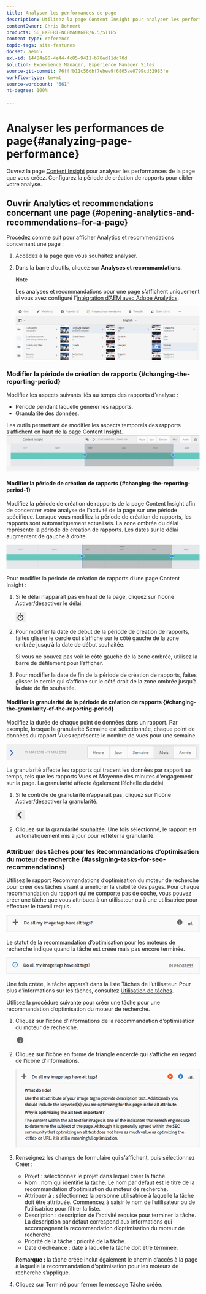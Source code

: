 ```yaml
---
title: Analyser les performances de page
description: Utilisez la page Content Insight pour analyser les performances de la page que vous créez.
contentOwner: Chris Bohnert
products: SG_EXPERIENCEMANAGER/6.5/SITES
content-type: reference
topic-tags: site-features
docset: aem65
exl-id: 14484a90-4e44-4c85-9411-b78ed11dc70d
solution: Experience Manager, Experience Manager Sites
source-git-commit: 76fffb11c56dbf7ebee9f6805ae0799cd32985fe
workflow-type: tm+mt
source-wordcount: '661'
ht-degree: 100%

---
```


# Analyser les performances de page{#analyzing-page-performance}

Ouvrez la page [Content Insight](/help/sites-authoring/content-insights.md) pour analyser les performances de la page que vous créez. Configurez la période de création de rapports pour cibler votre analyse.

## Ouvrir Analytics et recommendations concernant une page {#opening-analytics-and-recommendations-for-a-page}

Procédez comme suit pour afficher Analytics et recommendations concernant une page :

1. Accédez à la page que vous souhaitez analyser.
1. Dans la barre d’outils, cliquez sur **Analyses et recommandations**.

   >[!NOTE]
   >
   >Les analyses et recommandations pour une page s’affichent uniquement si vous avez configuré l’[intégration d’AEM avec Adobe Analytics](/help/sites-administering/adobeanalytics-connect.md).

   ![screen-shot_2019-03-05at115319](assets/screen-shot_2019-03-05at115319.png)

### Modifier la période de création de rapports {#changing-the-reporting-period}

Modifiez les aspects suivants liés au temps des rapports d’analyse :

* Période pendant laquelle générer les rapports.
* Granularité des données.

Les outils permettant de modifier les aspects temporels des rapports s’affichent en haut de la page Content Insight. ![chlimage_1-126](assets/chlimage_1-126.png)

#### Modifier la période de création de rapports {#changing-the-reporting-period-1}

Modifiez la période de création de rapports de la page Content Insight afin de concentrer votre analyse de l’activité de la page sur une période spécifique. Lorsque vous modifiez la période de création de rapports, les rapports sont automatiquement actualisés. La zone ombrée du délai représente la période de création de rapports. Les dates sur le délai augmentent de gauche à droite.

![chlimage_1-127](assets/chlimage_1-127.png)

Pour modifier la période de création de rapports d’une page Content Insight :

1. Si le délai n’apparaît pas en haut de la page, cliquez sur l’icône Activer/désactiver le délai.

   ![Activer/désactiver le délai.](do-not-localize/chlimage_1-22.png)

1. Pour modifier la date de début de la période de création de rapports, faites glisser le cercle qui s’affiche sur le côté gauche de la zone ombrée jusqu’à la date de début souhaitée.

   Si vous ne pouvez pas voir le côté gauche de la zone ombrée, utilisez la barre de défilement pour l’afficher.

1. Pour modifier la date de fin de la période de création de rapports, faites glisser le cercle qui s’affiche sur le côté droit de la zone ombrée jusqu’à la date de fin souhaitée.

#### Modifier la granularité de la période de création de rapports {#changing-the-granularity-of-the-reporting-period}

Modifiez la durée de chaque point de données dans un rapport. Par exemple, lorsque la granularité Semaine est sélectionnée, chaque point de données du rapport Vues représente le nombre de vues pour une semaine.

![screen_shot_2017-11-29at141001](assets/screen_shot_2017-11-29at141001.png)

La granularité affecte les rapports qui tracent les données par rapport au temps, tels que les rapports Vues et Moyenne des minutes d’engagement sur la page. La granularité affecte également l’échelle du délai.

1. Si le contrôle de granularité n’apparaît pas, cliquez sur l’icône Activer/désactiver la granularité.

   ![chlimage_1-128](assets/chlimage_1-128.png)

1. Cliquez sur la granularité souhaitée. Une fois sélectionné, le rapport est automatiquement mis à jour pour refléter la granularité.

### Attribuer des tâches pour les Recommandations d’optimisation du moteur de recherche {#assigning-tasks-for-seo-recommendations}

Utilisez le rapport Recommandations d’optimisation du moteur de recherche pour créer des tâches visant à améliorer la visibilité des pages. Pour chaque recommandation du rapport qui ne comporte pas de coche, vous pouvez créer une tâche que vous attribuez à un utilisateur ou à une utilisatrice pour effectuer le travail requis.

![chlimage_1-129](assets/chlimage_1-129.png)

Le statut de la recommandation d’optimisation pour les moteurs de recherche indique quand la tâche est créée mais pas encore terminée.

![chlimage_1-130](assets/chlimage_1-130.png)

Une fois créée, la tâche apparaît dans la liste Tâches de l’utilisateur. Pour plus d’informations sur les tâches, consultez [Utilisation de tâches](/help/sites-authoring/task-content.md).

Utilisez la procédure suivante pour créer une tâche pour une recommandation d’optimisation du moteur de recherche.

1. Cliquez sur l’icône d’informations de la recommandation d’optimisation du moteur de recherche.

   ![Icône Informations.](do-not-localize/chlimage_1-23.png)

1. Cliquez sur l’icône en forme de triangle encerclé qui s’affiche en regard de l’icône d’informations.

   ![chlimage_1-131](assets/chlimage_1-131.png)

1. Renseignez les champs de formulaire qui s’affichent, puis sélectionnez Créer :

   * Projet : sélectionnez le projet dans lequel créer la tâche.
   * Nom : nom qui identifie la tâche. Le nom par défaut est le titre de la recommandation d’optimisation du moteur de recherche.
   * Attribuer à : sélectionnez la personne utilisatrice à laquelle la tâche doit être attribuée. Commencez à saisir le nom de l’utilisateur ou de l’utilisatrice pour filtrer la liste.
   * Description : description de l’activité requise pour terminer la tâche. La description par défaut correspond aux informations qui accompagnent la recommandation d’optimisation du moteur de recherche.
   * Priorité de la tâche : priorité de la tâche.
   * Date d’échéance : date à laquelle la tâche doit être terminée.

   **Remarque :** la tâche créée inclut également le chemin d’accès à la page à laquelle la recommandation d’optimisation pour les moteurs de recherche s’applique.

1. Cliquez sur Terminé pour fermer le message Tâche créée.
